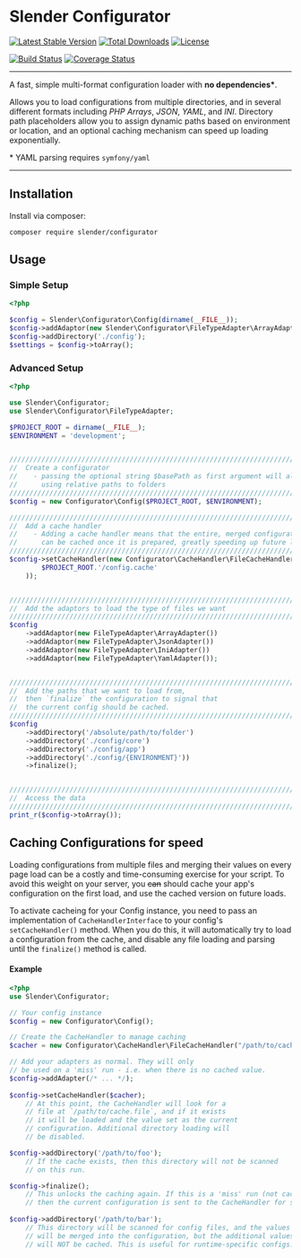 Slender Configurator
===
[![Latest Stable Version](https://poser.pugx.org/slender/configurator/v/stable.svg)](https://packagist.org/packages/slender/configurator) [![Total Downloads](https://poser.pugx.org/slender/configurator/downloads.svg)](https://packagist.org/packages/slender/configurator) [![License](https://poser.pugx.org/slender/configurator/license.svg)](https://packagist.org/packages/slender/configurator)

[![Build Status](https://travis-ci.org/alanpich/Slender-Configurator.svg?branch=develop)](https://travis-ci.org/alanpich/Slender-Configurator) [![Coverage Status](https://coveralls.io/repos/alanpich/Slender-Configurator/badge.png?branch=develop)](https://coveralls.io/r/alanpich/Slender-Configurator?branch=develop) 

---
A fast, simple multi-format configuration loader with __no dependencies*__. 

Allows you to load configurations from multiple directories, and in several different formats including _PHP Arrays_, _JSON_, _YAML_, and _INI_. Directory path placeholders allow you to assign dynamic paths based on environment or location, and an optional caching mechanism can speed up loading exponentially.


\* YAML parsing requires `symfony/yaml`

---

## Installation

Install via composer:

```
composer require slender/configurator
```

## Usage

### Simple Setup

```php
<?php

$config = Slender\Configurator\Config(dirname(__FILE__));
$config->addAdaptor(new Slender\Configurator\FileTypeAdapter\ArrayAdapter());
$config->addDirectory('./config');
$settings = $config->toArray();
```

### Advanced Setup

```php
<?php

use Slender\Configurator;
use Slender\Configurator\FileTypeAdapter;

$PROJECT_ROOT = dirname(__FILE__);
$ENVIRONMENT = 'development';


///////////////////////////////////////////////////////////////////////////////
//  Create a configurator
//    - passing the optional string $basePath as first argument will allow
//      using relative paths to folders
///////////////////////////////////////////////////////////////////////////////
$config = new Configurator\Config($PROJECT_ROOT, $ENVIRONMENT);

///////////////////////////////////////////////////////////////////////////////
//  Add a cache handler
//    - Adding a cache handler means that the entire, merged configuration 
//      can be cached once it is prepared, greatly speeding up future loads.
///////////////////////////////////////////////////////////////////////////////
$config->setCacheHandler(new Configurator\CacheHandler\FileCacheHandler(
		$PROJECT_ROOT.'/config.cache'
	));


///////////////////////////////////////////////////////////////////////////////
//  Add the adaptors to load the type of files we want
///////////////////////////////////////////////////////////////////////////////
$config
    ->addAdaptor(new FileTypeAdapter\ArrayAdapter())
    ->addAdaptor(new FileTypeAdapter\JsonAdapter())
    ->addAdaptor(new FileTypeAdapter\IniAdapter())
    ->addAdaptor(new FileTypeAdapter\YamlAdapter());


///////////////////////////////////////////////////////////////////////////////
//  Add the paths that we want to load from,
//  then `finalize` the configuration to signal that
//  the current config should be cached.
///////////////////////////////////////////////////////////////////////////////
$config
    ->addDirectory('/absolute/path/to/folder')
    ->addDirectory('./config/core')
    ->addDirectory('./config/app')
    ->addDirectory('./config/{ENVIRONMENT}'))
    ->finalize();


///////////////////////////////////////////////////////////////////////////////
//  Access the data
///////////////////////////////////////////////////////////////////////////////
print_r($config->toArray());

```



## Caching Configurations for speed
Loading configurations from multiple files and merging their values on every page load can be a costly and time-consuming exercise for your script. To avoid this weight on your server, you ~~can~~ should cache your app's configuration on the first load, and use the cached version on future loads.

To activate cacheing for your Config instance, you need to pass an implementation of `CacheHandlerInterface` to your config's `setCacheHandler()` method. When you do this, it will automatically try to load a configuration from the cache, and disable any file loading and parsing until the `finalize()` method is called. 

#### Example
```php
<?php
use Slender\Configurator;

// Your config instance
$config = new Configurator\Config();

// Create the CacheHandler to manage caching
$cacher = new Configurator\CacheHandler\FileCacheHandler("/path/to/cache.file");

// Add your adapters as normal. They will only
// be used on a 'miss' run - i.e. when there is no cached value.
$config->addAdapter(/* ... */);
 
$config->setCacheHandler($cacher);
	// At this point, the CacheHandler will look for a
	// file at `/path/to/cache.file`, and if it exists 
	// it will be loaded and the value set as the current 
	// configuration. Additional directory loading will
	// be disabled.

$config->addDirectory('/path/to/foo');
	// If the cache exists, then this directory will not be scanned 
	// on this run.

$config->finalize();
	// This unlocks the caching again. If this is a 'miss' run (not cached)
	// then the current configuration is sent to the CacheHandler for storage.
	
$config->addDirectory('/path/to/bar');
	// This directory will be scanned for config files, and the values
	// will be merged into the configuration, but the additional values 
	// will NOT be cached. This is useful for runtime-specific configs.
```
